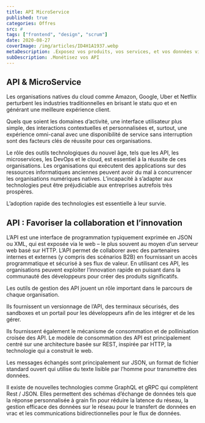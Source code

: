 ```yaml
---
title: API MicroService
published: true
categories: Offres
src: #
tags: ["frontend", "design", "scrum"]
date: 2020-08-27
coverImage: /img/articles/ID4H1A1937.webp
metaDescription: .Exposez vos produits, vos services, et vos données via des API 
subDescription: .Monétisez vos API
---
```


## API & MicroService

Les organisations natives du cloud comme Amazon, Google, Uber et Netflix perturbent les industries traditionnelles en brisant le statu quo et en générant une meilleure expérience client.

Quels que soient les domaines d’activité, une interface utilisateur plus simple, des interactions contextuelles et personnalisées et, surtout, une expérience omni-canal avec une disponibilité de service sans interruption sont des facteurs clés de réussite pour ces organisations.

Le rôle des outils technologiques du nouvel âge, tels que les API, les microservices, les DevOps et le cloud, est essentiel à la réussite de ces organisations. Les organisations qui exécutent des applications sur des ressources informatiques anciennes peuvent avoir du mal à concurrencer les organisations numériques natives. L’incapacité à s’adapter aux technologies peut être préjudiciable aux entreprises autrefois très prospères.

L’adoption rapide des technologies est essentielle à leur survie.

## API : Favoriser la collaboration et l’innovation

L’API est une interface de programmation typiquement exprimée en JSON ou XML, qui est exposée via le web – le plus souvent au moyen d’un serveur web basé sur HTTP. L’API permet de collaborer avec des partenaires internes et externes (y compris des scénarios B2B) en fournissant un accès programmatique et sécurisé à ses flux de valeur. En utilisant ces API, les organisations peuvent exploiter l’innovation rapide en puisant dans la communauté des développeurs pour créer des produits significatifs.

Les outils de gestion des API jouent un rôle important dans le parcours de chaque organisation.

Ils fournissent un versionnage de l’API, des terminaux sécurisés, des sandboxes et un portail pour les développeurs afin de les intégrer et de les gérer.

Ils fournissent également le mécanisme de consommation et de pollinisation croisée des API. Le modèle de consommation des API est principalement centré sur une architecture basée sur REST, inspirée par HTTP, la technologie qui a construit le web.

Les messages échangés sont principalement sur JSON, un format de fichier standard ouvert qui utilise du texte lisible par l’homme pour transmettre des données.

Il existe de nouvelles technologies comme GraphQL et gRPC qui complètent Rest / JSON. Elles permettent des schémas d’échange de données tels que la réponse personnalisée à grain fin pour réduire la latence du réseau, la gestion efficace des données sur le réseau pour le transfert de données en vrac et les communications bidirectionnelles pour le flux de données.
